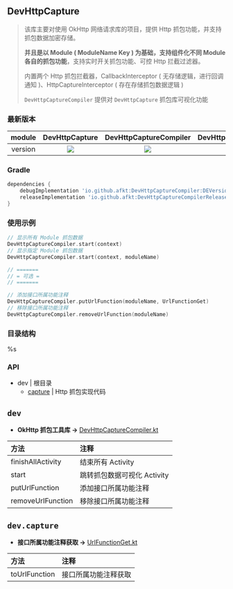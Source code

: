 
## DevHttpCapture

> 该库主要对使用 OkHttp 网络请求库的项目，提供 Http 抓包功能，并支持抓包数据加密存储。
>
> **并且是以 Module ( ModuleName Key ) 为基础，支持组件化不同 Module 各自的抓包功能**，支持实时开关抓包功能、可控 Http 拦截过滤器。
>
> 内置两个 Http 抓包拦截器，CallbackInterceptor ( 无存储逻辑，进行回调通知 )、HttpCaptureInterceptor ( 存在存储抓包数据逻辑 )
>
> `DevHttpCaptureCompiler` 提供对 `DevHttpCapture` 抓包库可视化功能


### 最新版本

module | DevHttpCapture | DevHttpCaptureCompiler | DevHttpCaptureCompilerRelease
:---:|:---:|:---:|:---:
version | [![][maven_svg]][maven] | [![][maven_svg]][maven] | [![][maven_svg]][maven]


### Gradle

```groovy
dependencies {
    debugImplementation 'io.github.afkt:DevHttpCaptureCompiler:DEVersion'
    releaseImplementation 'io.github.afkt:DevHttpCaptureCompilerRelease:DEVersion'
}
```


### 使用示例

```kotlin
// 显示所有 Module 抓包数据
DevHttpCaptureCompiler.start(context)
// 显示指定 Module 抓包数据
DevHttpCaptureCompiler.start(context, moduleName)

// =======
// = 可选 =
// =======

// 添加接口所属功能注释
DevHttpCaptureCompiler.putUrlFunction(moduleName, UrlFunctionGet)
// 移除接口所属功能注释
DevHttpCaptureCompiler.removeUrlFunction(moduleName)
```

### 目录结构

%s

### API


- dev                                         | 根目录
    - [capture](#devcapture)                   | Http 抓包实现代码


## <span id="dev">**`dev`**</span>


* **OkHttp 抓包工具库 ->** [DevHttpCaptureCompiler.kt](https://github.com/afkT/DevUtils/blob/master/lib/HttpCapture/DevHttpCaptureCompiler/src/main/java/dev/DevHttpCaptureCompiler.kt)

| 方法 | 注释 |
| :- | :- |
| finishAllActivity | 结束所有 Activity |
| start | 跳转抓包数据可视化 Activity |
| putUrlFunction | 添加接口所属功能注释 |
| removeUrlFunction | 移除接口所属功能注释 |


## <span id="devcapture">**`dev.capture`**</span>


* **接口所属功能注释获取 ->** [UrlFunctionGet.kt](https://github.com/afkT/DevUtils/blob/master/lib/HttpCapture/DevHttpCaptureCompiler/src/main/java/dev/capture/UrlFunctionGet.kt)

| 方法 | 注释 |
| :- | :- |
| toUrlFunction | 接口所属功能注释获取 |





[maven_svg]: https://img.shields.io/badge/Maven-DEVersion-brightgreen.svg
[maven]: https://search.maven.org/search?q=io.github.afkt